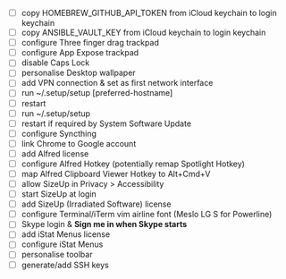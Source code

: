 - [ ] copy HOMEBREW_GITHUB_API_TOKEN from iCloud keychain to login keychain
- [ ] copy ANSIBLE_VAULT_KEY from iCloud keychain to login keychain
- [ ] configure Three finger drag trackpad
- [ ] configure App Expose trackpad
- [ ] disable Caps Lock
- [ ] personalise Desktop wallpaper
- [ ] add VPN connection & set as first network interface
- [ ] run ~/.setup/setup [preferred-hostname]
- [ ] restart
- [ ] run ~/.setup/setup
- [ ] restart if required by System Software Update
- [ ] configure Syncthing
- [ ] link Chrome to Google account
- [ ] add Alfred license
- [ ] configure Alfred Hotkey (potentially remap Spotlight Hotkey)
- [ ] map Alfred Clipboard Viewer Hotkey to Alt+Cmd+V
- [ ] allow SizeUp in Privacy &gt; Accessibility
- [ ] start SizeUp at login
- [ ] add SizeUp (Irradiated Software) license
- [ ] configure Terminal/iTerm vim airline font (Meslo LG S for Powerline)
- [ ] Skype login &amp; **Sign me in when Skype starts**
- [ ] add iStat Menus license
- [ ] configure iStat Menus
- [ ] personalise toolbar
- [ ] generate/add SSH keys
